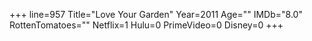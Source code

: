 +++
line=957
Title="Love Your Garden"
Year=2011
Age=""
IMDb="8.0"
RottenTomatoes=""
Netflix=1
Hulu=0
PrimeVideo=0
Disney=0
+++

